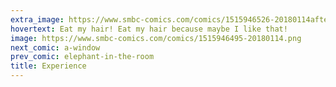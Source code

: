 ```yaml
---
extra_image: https://www.smbc-comics.com/comics/1515946526-20180114after.png
hovertext: Eat my hair! Eat my hair because maybe I like that!
image: https://www.smbc-comics.com/comics/1515946495-20180114.png
next_comic: a-window
prev_comic: elephant-in-the-room
title: Experience
---
```


